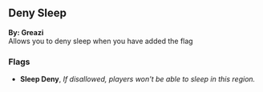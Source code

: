 ## Deny Sleep
**By: Greazi**<br>
Allows you to deny sleep when you have added the flag
<br>

### Flags
* **Sleep Deny**, *If disallowed, players won't be able to sleep in this region.*
